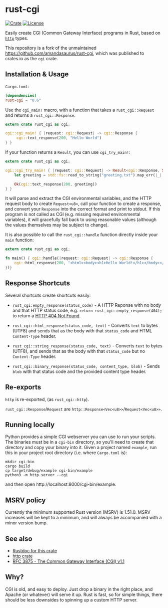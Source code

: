 rust-cgi
========
[![Crate](https://img.shields.io/crates/v/rust-cgi.svg)](https://crates.io/crates/rust-cgi)
[![License](https://img.shields.io/crates/l/rust-cgi.svg)](LICENSE)

Easily create CGI (Common Gateway Interface) programs in Rust, based on
[`http`](https://crates.io/crates/http) types.

This repository is a fork of the unmaintained https://github.com/amandasaurus/rust-cgi,
which was published to crates.io as the `cgi` crate.

Installation & Usage
--------------------

`Cargo.toml`:

```toml
[dependencies]
rust-cgi = "0.6"
```

Use the `cgi_main!` macro, with a function that takes a `rust_cgi::Request` and returns a
`rust_cgi::Response`.

```rust
extern crate rust_cgi as cgi;

cgi::cgi_main! { |request: cgi::Request| -> cgi::Response {
     cgi::text_response(200, "Hello World")
} }
```

If your function returns a `Result`, you can use `cgi_try_main!`:

```rust
extern crate rust_cgi as cgi;

cgi::cgi_try_main! { |request: cgi::Request| -> Result<cgi::Response, String> {
    let greeting = std::fs::read_to_string("greeting.txt").map_err(|_| "Couldn't open file")?;

    Ok(cgi::text_response(200, greeting))
} }
```

It will parse and extract the CGI environmental variables, and the HTTP request body to create
`Request<u8>`, call your function to create a response, and convert your `Response` into the
correct format and print to stdout. If this program is not called as CGI (e.g. missing
required environmental variables), it will gracefully fall back to using reasonable values
(although the values themselves may be subject to change).

It is also possible to call the `rust_cgi::handle` function directly inside your `main` function:

```rust
extern crate rust_cgi as cgi;

fn main() { cgi::handle(|request: cgi::Request| -> cgi::Response {
    cgi::html_response(200, "<html><body><h1>Hello World!</h1></body></html>")
})}
```

Response Shortcuts
------------------

Several shortcuts create shortcuts easily:

- `rust_cgi:empty_response(status_code)` - A HTTP Reponse with no body and that HTTP
status code, e.g. `return rust_igi::empty_response(404);` to return a
[HTTP 404 Not Found](https://en.wikipedia.org/wiki/HTTP_404).

- `rust_cgi::html_response(status_code, text)` - Converts `text` to bytes (UTF8) and
sends that as the body with that `status_code` and HTML `Content-Type` header.

- `rust_cgi::string_response(status_code, text)` - Converts `text` to bytes (UTF8),
and sends that as the body with that `status_code` but no `Content-Type` header.

- `rust_cgi::binary_response(status_code, content_type, blob)` - Sends `blob` with
that status code and the provided content type header.

Re-exports
----------

`http` is re-exported, (as `rust_cgi::http`).

`rust_cgi::Response`/`Request` are `http::Response<Vec<u8>>`/`Request<Vec<u8>>`.

Running locally
---------------

Python provides a simple CGI webserver you can use to run your scripts. The
binaries must be in a `cgi-bin` directory, so you'll need to create that
directory and copy your binary into it. Given a project named `example`, run
this in your project root directory (i.e. where `Cargo.toml` is):

```shell
mkdir cgi-bin
cargo build
cp target/debug/example cgi-bin/example
python3 -m http.server --cgi
```

and then open http://localhost:8000/cgi-bin/example.

MSRV policy
-----------

Currently the minimum supported Rust version (MSRV) is 1.51.0.
MSRV increases will be kept to a minimum, and will always be accompanied with a minor version bump.

See also
--------

- [Rustdoc for this crate](https://docs.rs/rust-cgi/latest/rust_cgi/)
- [http crate](https://github.com/hyperium/http)
- [RFC 3875 - The Common Gateway Interface (CGI) v1.1](https://tools.ietf.org/html/rfc3875)

Why?
----

CGI is old, and easy to deploy. Just drop a binary in the right place, and
Apache (or whatever) will serve it up. Rust is fast, so for simple things,
there should be less downsides to spinning up a custom HTTP server.
